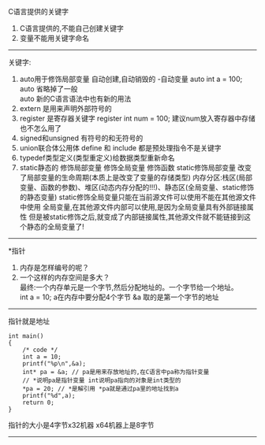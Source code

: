 C语言提供的关键字  
1. C语言提供的,不能自己创建关键字  
2. 变量不能用关键字命名  
---
关键字:
1. auto用于修饰局部变量 自动创建,自动销毁的 -自动变量
auto int a = 100; 
auto 省略掉了一般  
auto 新的C语言语法中也有新的用法  
2. extern 是用来声明外部符号的
3. register 是寄存器关键字 register int num = 100; 建议num放入寄存器中存储 也不怎么用了  
4. signed和unsigned 有符号的和无符号的  
5. union联合体公用体 
define 和 include 都是预处理指令不是关键字  
6. typedef类型定义(类型重定义)给数据类型重新命名  
7. static静态的 修饰局部变量 修饰全局变量 修饰函数  static修饰局部变量 改变了局部变量的生命周期(本质上是改变了变量的存储类型) 内存分区:栈区(局部变量、函数的参数)、堆区(动态内存分配的!!!)、静态区(全局变量、static修饰的静态变量)  static修饰全局变量只能在当前源文件可以使用不能在其他源文件中使用
全局变量,在其他源文件内部可以使用,是因为全局变量具有外部链接属性 但是被static修饰之后,就变成了内部链接属性,其他源文件就不能链接到这个静态的全局变量了!  
  
---  
*指针  
1. 内存是怎样编号的呢？  
2. 一个这样的内存空间是多大？  
最终:一个内存单元是一个字节,然后分配地址的。一个字节给一个地址。  
int a = 10; a在内存中要分配4个字节
&a 取的是第一个字节的地址  

---
指针就是地址

    int main()
    {
        /* code */
        int a = 10;
        printf("%p\n",&a);
        int* pa = &a; // pa是用来存放地址的,在C语言中pa称为指针变量
        // *说明pa是指针变量 int说明pa指向的对象是int类型的
        *pa = 20; // *是解引用 *pa就是通过pa里的地址找到a
        printf("%d",a);
        return 0;
    }
指针的大小是4字节x32机器 x64机器上是8字节

---